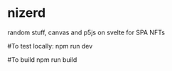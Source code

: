 # nizerd
 random stuff, canvas and p5js on svelte for SPA NFTs

 #To test locally:
 npm run dev

 #To build
 npm run build

